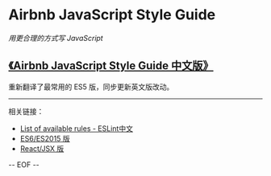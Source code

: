 # Airbnb JavaScript Style Guide

*用更合理的方式写 JavaScript*

## [《Airbnb JavaScript Style Guide 中文版》](es5/README.md)

重新翻译了最常用的 ES5 版，同步更新英文版改动。

---

相关链接：

 - [List of available rules - ESLint中文](http://eslint.cn/docs/rules/)
 - [ES6/ES2015 版](https://github.com/yuche/javascript)
 - [React/JSX 版](https://github.com/JasonBoy/javascript/tree/master/react)

-- EOF --

